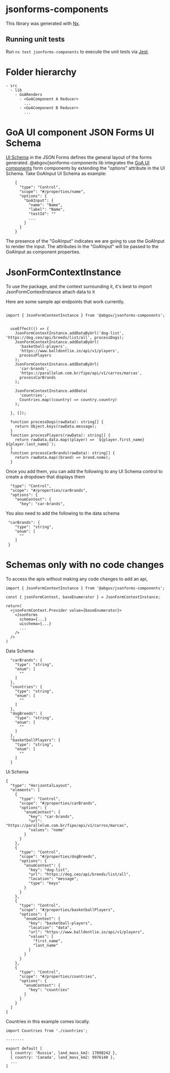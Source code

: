 # jsonforms-components

This library was generated with [Nx](https://nx.dev).

## Running unit tests

Run `nx test jsonforms-components` to execute the unit tests via [Jest](https://jestjs.io).

# Folder hierarchy

```
- src
  - lib
    - GoARenders
      - <GoAComponent A Reducer>
        ...
      - <GoAComponent B Reducer>
        ...
```

# GoA UI component JSON Forms UI Schema

[UI Schema](https://jsonforms.io/docs/uischema) in the JSON Forms defines the general layout of the forms generated. @abgov/jsonforms-components lib integrates the [GoA UI components](https://github.com/GovAlta/ui-components) form components by extending the "options" attribute in the UI Schema. Take GoAInput UI Schema as example:

```
    {
      "type": "Control",
      "scope": "#/properties/name",
      "options": {
        "GoAInput": {
          "name": "Name",
          "label": "Name",
          "testId": ""
          ...
        }
      }
    }
```

The presence of the "GoAInput" indicates we are going to use the GoAInput to render the input. The attributes in the "GoAInput" will be passed to the GoAInput as component properties.

# JsonFormContextInstance

To use the package, and the context surrounding it, it's best to import JsonFormContextInstance attach data to it

Here are some sample api endpoints that work currently.

```

import { JsonFormContextInstance } from '@abgov/jsonforms-components';


  useEffect(() => {
    JsonFormContextInstance.addDataByUrl('dog-list', 'https://dog.ceo/api/breeds/list/all', processDogs);
    JsonFormContextInstance.addDataByUrl(
      'basketball-players',
      'https://www.balldontlie.io/api/v1/players',
      processPlayers
    );
    JsonFormContextInstance.addDataByUrl(
      'car-brands',
      'https://parallelum.com.br/fipe/api/v1/carros/marcas',
      processCarBrands
    );

    JsonFormContextInstance.addData(
      'countries',
      Countries.map((country) => country.country)
    );

  }, []);

  function processDogs(rawData): string[] {
    return Object.keys(rawData.message);
  }
  function processPlayers(rawData): string[] {
    return rawData.data.map((player) => `${player.first_name} ${player.last_name}`);
  }
  function processCarBrands(rawData): string[] {
    return rawData.map((brand) => brand.nome);
  }

```

Once you add them, you can add the following to any UI Schema control to create a dropdown that displays them

```
  "type": "Control",
  "scope": "#/properties/carBrands",
  "options": {
    "enumContext": {
      "key": "car-brands",
```

You also need to add the following to the data schema

```
 "carBrands": {
    "type": "string",
    "enum": [
      ""
    ]
 }
```

# Schemas only with no code changes

To access the apis without making any code changes to add an api,

```
import { JsonFormContextInstance } from '@abgov/jsonforms-components';

const { jsonFormContext, baseEnumerator } = JsonFormContextInstance;

return(
  <jsonFormContext.Provider value={baseEnumerator}>
    <JsonForms
      schema={...}
      uischema={...}
      ...
    />
  />
)
```

Data Schema

```
  "carBrands": {
    "type": "string",
    "enum": [
      ""
    ]
  },
  "countries": {
    "type": "string",
    "enum": [
      ""
    ]
  },
  "dogBreeds": {
    "type": "string",
    "enum": [
      ""
    ]
  },
  "basketballPlayers": {
    "type": "string",
    "enum": [
      ""
    ]
  }
```

Ui Schema

```
{
  "type": "HorizontalLayout",
  "elements": [
    {
      "type": "Control",
      "scope": "#/properties/carBrands",
      "options": {
        "enumContext": {
          "key": "car-brands",
          "url": "https://parallelum.com.br/fipe/api/v1/carros/marcas",
          "values": "nome"
        }
      }
    },
    {
      "type": "Control",
      "scope": "#/properties/dogBreeds",
      "options": {
        "enumContext": {
          "key": "dog-list",
          "url": "https://dog.ceo/api/breeds/list/all",
          "location": "message",
          "type": "keys"
        }
      }
    },
    {
      "type": "Control",
      "scope": "#/properties/basketballPlayers",
      "options": {
        "enumContext": {
          "key": "basketball-players",
          "location": "data",
          "url": "https://www.balldontlie.io/api/v1/players",
          "values": [
            "first_name",
            "last_name"
          ]
        }
      }
    },
    {
      "type": "Control",
      "scope": "#/properties/countries",
      "options": {
        "enumContext": {
          "key": "countries"
        }
      }
    }
  ]
}
```

Countries in this example comes locally.

```
import Countries from './countries';

--------

export default [
  { country: 'Russia', land_mass_km2: 17098242 },
  { country: 'Canada', land_mass_km2: 9976140 },
  ...
]
```

